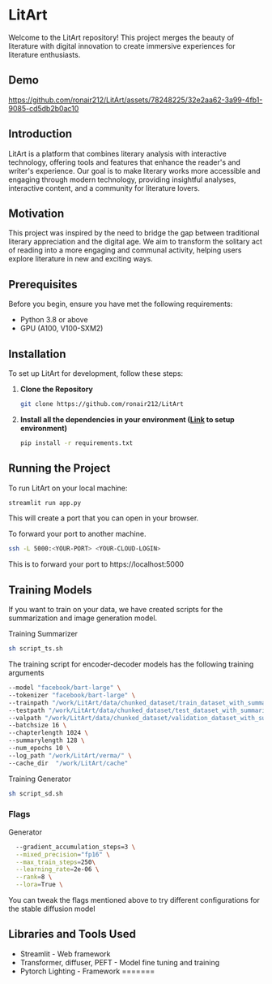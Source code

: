 # LitArt

Welcome to the LitArt repository! This project merges the beauty of literature with digital innovation to create immersive experiences for literature enthusiasts.

## Demo

https://github.com/ronair212/LitArt/assets/78248225/32e2aa62-3a99-4fb1-9085-cd5db2b0ac10

## Introduction

LitArt is a platform that combines literary analysis with interactive technology, offering tools and features that enhance the reader's and writer's experience. Our goal is to make literary works more accessible and engaging through modern technology, providing insightful analyses, interactive content, and a community for literature lovers.

## Motivation

This project was inspired by the need to bridge the gap between traditional literary appreciation and the digital age. We aim to transform the solitary act of reading into a more engaging and communal activity, helping users explore literature in new and exciting ways.

## Prerequisites

Before you begin, ensure you have met the following requirements:
- Python 3.8 or above
- GPU (A100, V100-SXM2)

## Installation

To set up LitArt for development, follow these steps:

1. **Clone the Repository**
   ```bash
   git clone https://github.com/ronair212/LitArt

2. **Install all the dependencies in your environment ([Link](https://github.com/ronair212/LitArt/blob/main/INSTALL.md) to setup environment)**
   ```bash
   pip install -r requirements.txt

## Running the Project

To run LitArt on your local machine:

```bash
streamlit run app.py
```

This will create a port that you can open in your browser.

To forward your port to another machine.

```bash
ssh -L 5000:<YOUR-PORT> <YOUR-CLOUD-LOGIN>
```

This is to forward your port to https://localhost:5000

## Training Models
If you want to train on your data, we have created scripts for the summarization and image generation model.

Training Summarizer
```bash
sh script_ts.sh
```

The training script for encoder-decoder models has the following training arguments 
```bash
--model "facebook/bart-large" \
--tokenizer "facebook/bart-large" \
--trainpath "/work/LitArt/data/chunked_dataset/train_dataset_with_summaries.csv" \
--testpath "/work/LitArt/data/chunked_dataset/test_dataset_with_summaries.csv" \
--valpath "/work/LitArt/data/chunked_dataset/validation_dataset_with_summaries.csv" \
--batchsize 16 \
--chapterlength 1024 \
--summarylength 128 \
--num_epochs 10 \
--log_path "/work/LitArt/verma/" \
--cache_dir  "/work/LitArt/cache"
```

Training Generator
```bash
sh script_sd.sh
```

### Flags
Generator
```bash
  --gradient_accumulation_steps=3 \
  --mixed_precision="fp16" \
  --max_train_steps=250\
  --learning_rate=2e-06 \
  --rank=8 \
  --lora=True \
```

You can tweak the flags mentioned above to try different configurations for the stable diffusion model

## Libraries and Tools Used

- Streamlit - Web framework
- Transformer, diffuser, PEFT - Model fine tuning and training
- Pytorch Lighting - Framework
=======
